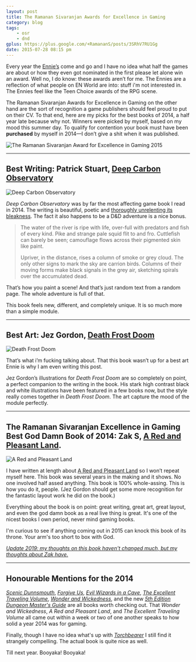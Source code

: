 ```yaml
---
layout: post
title: The Ramanan Sivaranjan Awards for Excellence in Gaming
category: blog
tags:
    - osr
    - dnd
gplus: https://plus.google.com/+RamananS/posts/3SRhV7RU1Gg
date: 2015-07-28 08:15 pm
---
```



Every year the [Ennie’s][ennies] come and go and I have no idea what half the games are about or how they even got nominated in the first please let alone win an award. Well no, I do know: these awards aren’t for me. The Ennies are a reflection of what people on EN World are into: stuff i'm not interested in. The Ennies feel like the Teen Choice awards of the RPG scene.

The Ramanan Sivaranjan Awards for Excellence in Gaming on the other hand are the sort of recognition a game publishers should feel proud to put on their CV. To that end, here are my picks for the best books of 2014, a half year late because why not. Winners were picked by myself, based on my mood this summer day. To qualify for contention your book must have been **purchased** by myself in 2014—I don’t give a shit when it was published.

![The Ramanan Sivaranjan Award for Excellence in Gaming 2015](/assets/img/ramanan-award.png)

---

## Best Writing: Patrick Stuart, [Deep Carbon Observatory][dco-buy]

![Deep Carbon Observatory](/assets/img/deep-carbon-observatory.png)

*Deep Carbon Observatory* was by far the most affecting game book I read in 2014. The writing is beautiful, poetic and [thoroughly unrelenting its bleakness][dco]. The fact it also happens to be a D&D adventure is a nice bonus. 

> The water of the river is ripe with life, over-full with predators and fish of every kind. Pike and strange pale squid flit to and fro. Cuttlefish can barely be seen; camouflage flows across their pigmented skin like paint.
>
> Upriver, in the distance, rises a column of smoke or grey cloud. The only other signs to mark the sky are carrion birds. Columns of their moving forms make black signals in the grey air, sketching spirals over the accumulated dead.

That’s how you paint a scene! And that’s just random text from a random page. The whole adventure is full of that. 

This book feels new, different, and completely unique. It is so much more than a simple module.

---

## Best Art: Jez Gordon, [Death Frost Doom][dfd-buy]

![Death Frost Doom](/assets/img/death-frost-doom.png)

That’s what i’m fucking talking about. That this book wasn’t up for a best art Ennie is why I am even writing this post.

Jez Gordon’s illustrations for *Death Frost Doom* are so completely on point, a perfect companion to the writing in the book. His stark high contrast black and white illustrations have been featured in a few books now, but the style really comes together in *Death Frost Doom*. The art capture the mood of the module perfectly.

---

## The Ramanan Sivaranjan Excellence in Gaming Best God Damn Book of 2014: Zak S, [A Red and Pleasant Land][rapl-buy].

![A Red and Pleasant Land](/assets/img/red-and-pleasant-land.png)

I have written at length about [A Red and Pleasant Land][rapl] so I won’t repeat myself here. This book was several years in the making and it shows. No one involved half assed anything. This book is 100% whole-assing. This is how you do it, people. (Jez Gordon should get some more recognition for the fantastic layout work he did on the book.)

Everything about the book is on point: great writing, great art, great layout, and even the god damn book as a real live thing is great. It's one of the nicest books I own period, never mind gaming books. 

I'm curious to see if anything coming out in 2015 can knock this book of its throne. Your arm's too short to box with God.

_[Update 2019: my thoughts on this book haven't changed much, but my thoughts about Zak have.](/zak/)_

---

## Honourable Mentions for the 2014

[*Scenic Dunnsmouth*][1], [*Forgive Us*][7], [*Evil Wizards in a Cave*][2], [*The Excellent Traveling Volume*][3], [*Wonder and Wickedness*][4], and the new [*5th Edition Dungeon Master's Guide*][5] are all books worth checking out. That *Wonder and Wickedness*, *A Red and Pleasant Land*, and *The Excellent Traveling Volume* all came out within a week or two of one another speaks to how solid a year 2014 was for gaming.

Finally, though I have no idea what's up with [*Torchbearer*][6] I still find it strangely compelling. The actual book is quite nice as well.

Till next year. Booyaka! Booyaka!


[ennies]: http://www.ennie-awards.com/blog/
[dco]: /review/deep-carbon-observatory/
[rapl]: /tag/rapl/

[dco-buy]: http://www.rpgnow.com/product/131801/Deep-Carbon-Observatory
[dfd-buy]: http://www.lotfp.com/store/DeathFrostDoom
[rapl-buy]: http://www.lotfp.com/store/index.php?route=product/product&product_id=190

[1]: http://www.lotfp.com/store/index.php?route=product/product&product_id=181
[2]: http://www.drivethrurpg.com/product/119066/RK2-Evil-Wizards-in-a-Cave
[3]: http://grognardia.blogspot.ca/p/blog-page.html
[4]: http://www.rpgnow.com/product/145647/Wonder--Wickedness
[5]: http://www.amazon.com/Dungeon-Masters-Guide-Core-Rulebook/dp/0786965622
[6]: https://www.burningwheel.com/store/index.php/torchbearer.html
[7]: http://www.lotfp.com/store/index.php?route=product/product&product_id=179